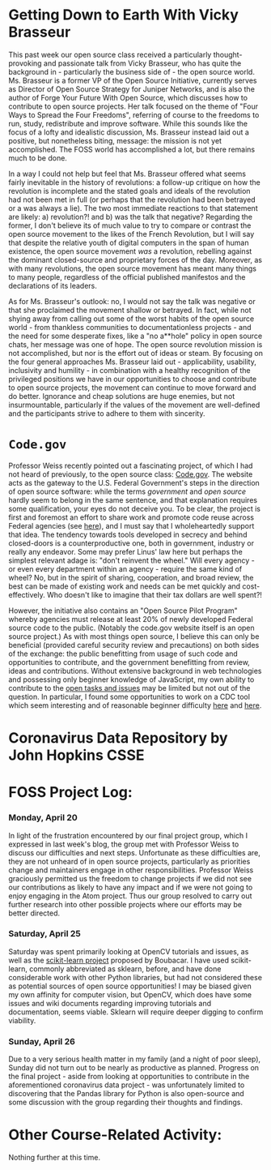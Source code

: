 # Getting Down to Earth With Vicky Brasseur
This past week our open source class received a particularly thought-provoking and passionate talk from Vicky Brasseur, who has quite the background in - particularly the business side of - the open source world. Ms. Brasseur is a former VP of the Open Source Initiative, currently serves as Director of Open Source Strategy for Juniper Networks, and is also the author of Forge Your Future With Open Source, which discusses how to contribute to open source projects. Her talk focused on the theme of "Four Ways to Spread the Four Freedoms", referring of course to the freedoms to run, study, redistribute and improve software. While this sounds like the focus of a lofty and idealistic discussion, Ms. Brasseur instead laid out a positive, but nonetheless biting, message: the mission is not yet accomplished. The FOSS world has accomplished a lot, but there remains much to be done.

In a way I could not help but feel that Ms. Brasseur offered what seems fairly inevitable in the history of revolutions: a follow-up critique on how the revolution is incomplete and the stated goals and ideals of the revolution had not been met in full (or perhaps that the revolution had been betrayed or a was always a lie). The two most immediate reactions to that statement are likely: a) revolution?! and b) was the talk that negative? Regarding the former, I don't believe its of much value to try to compare or contrast the open source movement to the likes of the French Revolution, but I will say that despite the relative youth of digital computers in the span of human existence, the open source movement *was* a revolution, rebelling against the dominant closed-source and proprietary forces of the day. Moreover, as with many revolutions, the open source movement has meant many things to many people, regardless of the official published manifestos and the declarations of its leaders. 

As for Ms. Brasseur's outlook: no, I would not say the talk was negative or that she proclaimed the movement shallow or betrayed. In fact, while not shying away from calling out some of the worst habits of the open source world - from thankless communities to documentationless projects - and the need for some desperate fixes, like a "no a**hole" policy in open source chats, her message was one of hope. The open source revolution mission is not accomplished, but nor is the effort out of ideas or steam. By focusing on the four general approaches Ms. Brasseur laid out - applicability, usability, inclusivity and humility - in combination with a healthy recognition of the privileged positions we have in our opportunities to choose and contribute to open source projects, the movement can continue to move forward and do better. Ignorance and cheap solutions are huge enemies, but not insurmountable, particularly if the values of the movement are well-defined and the participants strive to adhere to them with sincerity. 

# `Code.gov`
Professor Weiss recently pointed out a fascinating project, of which I had not heard of previously, to the open source class: [Code.gov](https://code.gov/#!/). The website acts as the gateway to the U.S. Federal Government's steps in the direction of open source software: while the terms *government* and *open source* hardly seem to belong in the same sentence, and that explanation requires some qualification, your eyes do not deceive you. To be clear, the project is first and foremost an effort to share work and promote code reuse across Federal agencies (see [here](https://code.gov/about/overview/introduction)), and I must say that I wholeheartedly support that idea. The tendency towards tools developed in secrecy and behind closed-doors is a counterproductive one, both in government, industry or really any endeavor. Some may prefer Linus' law here but perhaps the simplest relevant adage is: "don't reinvent the wheel." Will every agency - or even every department within an agency - require the same kind of wheel? No, but in the spirit of sharing, cooperation, and broad review, the best can be made of existing work and needs can be met quickly and cost-effectively. Who doesn't like to imagine that their tax dollars are well spent?!

However, the initiative also contains an "Open Source Pilot Program" whereby agencies must release at least 20% of newly developed Federal source code to the public. (Notably the code.gov website itself is an open source project.) As with most things open source, I believe this can only be beneficial (provided careful security review and precautions) on both sides of the exchange: the public benefitting from usage of such code and opportunities to contribute, and the government benefitting from review, ideas and contributions. Without extensive background in web technologies and possessing only beginner knowledge of JavaScript, my own ability to contribute to the [open tasks and issues](https://code.gov/open-tasks) may be limited but not out of the question. In particular, I found some opportunities to work on a CDC tool which seem interesting and of reasonable beginner difficulty [here](https://github.com/CDCgov/MicrobeTrace/issues/47) and [here](https://github.com/CDCgov/MicrobeTrace/issues/32).

# Coronavirus Data Repository by John Hopkins CSSE


# FOSS Project Log:
### Monday, April 20
In light of the frustration encountered by our final project group, which I expressed in last week's blog, the group met with Professor Weiss to discuss our difficulties and next steps. Unfortunate as these difficulties are, they are not unheard of in open source projects, particularly as priorities change and maintainers engage in other responsibilities. Professor Weiss graciously permitted us the freedom to change projects if we did not see our contributions as likely to have any impact and if we were not going to enjoy engaging in the Atom project. Thus our group resolved to carry out further research into other possible projects where our efforts may be better directed.

### Saturday, April 25
Saturday was spent primarily looking at OpenCV tutorials and issues, as well as the [scikit-learn project](https://github.com/scikit-learn/scikit-learn) proposed by Boubacar. I have used scikit-learn, commonly abbreviated as sklearn, before, and have done considerable work with other Python libraries, but had not considered these as potential sources of open source opportunities! I may be biased given my own affinity for computer vision, but OpenCV, which does have some issues and wiki documents regarding improving tutorials and documentation, seems viable. Sklearn will require deeper digging to confirm viability. 

### Sunday, April 26
Due to a very serious health matter in my family (and a night of poor sleep), Sunday did not turn out to be nearly as productive as planned. Progress on the final project - aside from looking at opportunities to contribute in the aforementioned coronavirus data project - was unfortunately limited to discovering that the Pandas library for Python is also open-source and some discussion with the group regarding their thoughts and findings.

# Other Course-Related Activity:
Nothing further at this time.